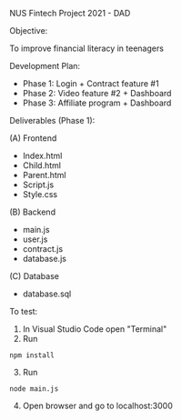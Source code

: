 NUS Fintech Project 2021 - DAD

Objective: 

To improve financial literacy in teenagers

Development Plan:

- Phase 1: Login + Contract feature #1 
- Phase 2: Video feature #2 + Dashboard
- Phase 3: Affiliate program + Dashboard

Deliverables (Phase 1):

(A) Frontend
- Index.html
- Child.html
- Parent.html
- Script.js
- Style.css

(B) Backend
- main.js
- user.js
- contract.js
- database.js

(C) Database
- database.sql

To test: 

1. In Visual Studio Code open "Terminal"
2. Run
```
npm install
```
3. Run
```
node main.js
```
4. Open browser and go to localhost:3000
